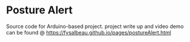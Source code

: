 # Posture Alert
Source code for Arduino-based project. 
project write up and video demo can be found @ https://fysalbeau.github.io/pages/postureAlert.html
